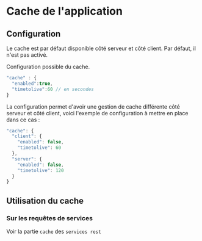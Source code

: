 # Cache de l'application

## Configuration

Le cache est par défaut disponible côté serveur et côté client. Par défaut, il n'est pas activé.

Configuration possible du cache.

```javascript
"cache" : {
  "enabled":true,
  "timetolive":60 // en secondes
}
```

La configuration permet d'avoir une gestion de cache différente côté serveur et côté client, voici l'exemple de configuration à mettre en place dans ce cas :

```javascript
"cache": {
  "client": {
    "enabled": false,
    "timetolive": 60
  },
  "server": {
    "enabled": false,
    "timetolive": 120
  }
}
```

## Utilisation du cache

### Sur les requêtes de services

Voir la partie `cache` des `services rest`
